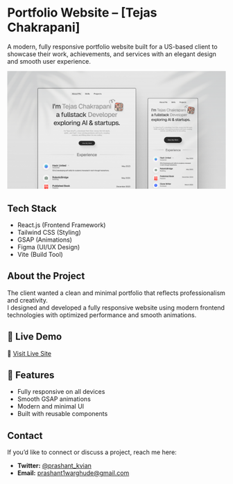 # Portfolio Website – [Tejas Chakrapani]

A modern, fully responsive portfolio website built for a US-based client to showcase their work, achievements, and services with an elegant design and smooth user experience.

![Project Preview](public/images/projectPreview.png)

## Tech Stack

- React.js (Frontend Framework)
- Tailwind CSS (Styling)
- GSAP (Animations)
- Figma (UI/UX Design)
- Vite (Build Tool)

## About the Project

The client wanted a clean and minimal portfolio that reflects professionalism and creativity.  
I designed and developed a fully responsive website using modern frontend technologies with optimized performance and smooth animations.

## 🚀 Live Demo

🔗 [Visit Live Site](https://tejasc.xyz)

## 🎯 Features

- Fully responsive on all devices
- Smooth GSAP animations
- Modern and minimal UI
- Built with reusable components

## Contact

If you’d like to connect or discuss a project, reach me here:

- **Twitter:** [@prashant_kvian](https://x.com/prashant_kvian)
- **Email:** prashant1warghude@gmail.com
